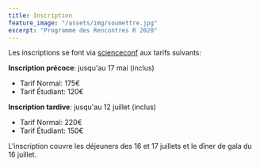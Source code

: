 ```yaml
---
title: Inscription
feature_image: "/assets/img/soumettre.jpg"
excerpt: "Programme des Rencontres R 2020"
---
```


Les inscriptions se font via [scienceconf](https://rr2020.sciencesconf.org/) aux tarifs suivants:

**Inscription précoce**: jusqu'au 17 mai (inclus)
- Tarif Normal: 175€
- Tarif Étudiant: 120€

**Inscription tardive**: jusqu'au 12 juillet (inclus)
- Tarif Normal: 220€
- Tarif Étudiant: 150€

L'inscription couvre les déjeuners des 16 et 17 juillets et le dîner de gala du 16 juillet.
